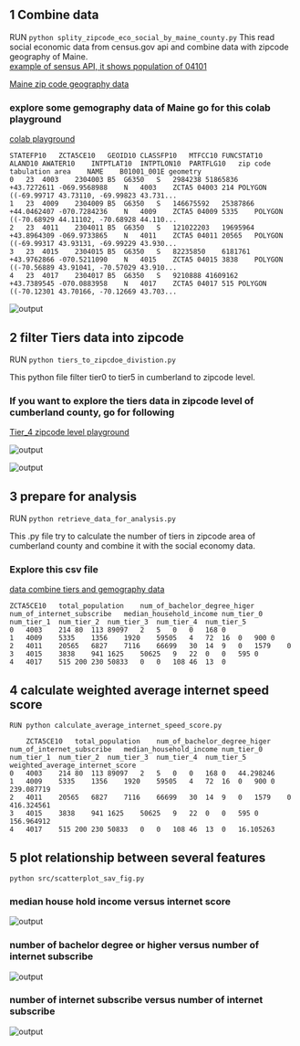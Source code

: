 ## 1 Combine data

RUN `python splity_zipcode_eco_social_by_maine_county.py`
This read social economic data from census.gov api and combine data with zipcode geography of Maine.\
[example of sensus API, it shows population of 04101](https://api.census.gov/data/2020/acs/acs5?get=NAME,B01001_001E&for=zip%20code%20tabulation%20area:04101)

[Maine zip code geography data](https://github.com/ds5110/project-zyune/blob/main/data/Zip_code_Maine_geojson/maine_zip_code.geojson)

### explore some gemography data of Maine go for this colab playground

[colab playground](https://colab.research.google.com/drive/1kxISjdbGsx9dU6RNxjdqAaYsma1HZUQr)

```
STATEFP10	ZCTA5CE10	GEOID10	CLASSFP10	MTFCC10	FUNCSTAT10	ALAND10	AWATER10	INTPTLAT10	INTPTLON10	PARTFLG10	zip code tabulation area	NAME	B01001_001E	geometry
0	23	4003	2304003	B5	G6350	S	2984238	51865836	+43.7272611	-069.9568988	N	4003	ZCTA5 04003	214	POLYGON ((-69.99717 43.73110, -69.99823 43.731...
1	23	4009	2304009	B5	G6350	S	146675592	25387866	+44.0462407	-070.7284236	N	4009	ZCTA5 04009	5335	POLYGON ((-70.68929 44.11102, -70.68928 44.110...
2	23	4011	2304011	B5	G6350	S	121022203	19695964	+43.8964309	-069.9733865	N	4011	ZCTA5 04011	20565	POLYGON ((-69.99317 43.93131, -69.99229 43.930...
3	23	4015	2304015	B5	G6350	S	82235850	6181761	+43.9762866	-070.5211090	N	4015	ZCTA5 04015	3838	POLYGON ((-70.56889 43.91041, -70.57029 43.910...
4	23	4017	2304017	B5	G6350	S	9210888	41609162	+43.7389545	-070.0883958	N	4017	ZCTA5 04017	515	POLYGON ((-70.12301 43.70166, -70.12669 43.703...
```

![output](img/presentation1.png)

## 2 filter Tiers data into zipcode

RUN `python tiers_to_zipcdoe_divistion.py`

This python file filter tier0 to tier5 in cumberland to zipcode level.

### If you want to explore the tiers data in zipcode level of cumberland county, go for following

[Tier_4 zipcode level playground](https://colab.research.google.com/drive/1corVtfYj05I1rcOtEuzQVHkZqCurNzHO#scrollTo=KZSTk184h45K)

![output](img/cumberland_tier4.png)

![output](img/portland_downtown_tier4.png)

## 3 prepare for analysis

RUN `python retrieve_data_for_analysis.py`

This .py file try to calculate the number of tiers in zipcode area of cumberland county
and combine it with the social economy data.

### Explore this csv file

[data combine tiers and gemography data](https://github.com/ds5110/project-zyune/blob/main/Zipcode/number_of_tiers_cumberlamd_zipcode.csv)

```
ZCTA5CE10	total_population	num_of_bachelor_degree_higer	num_of_internet_subscribe	median_household_income	num_tier_0	num_tier_1	num_tier_2	num_tier_3	num_tier_4	num_tier_5
0	4003	214	80	113	89097	2	5	0	0	168	0
1	4009	5335	1356	1920	59505	4	72	16	0	900	0
2	4011	20565	6827	7116	66699	30	14	9	0	1579	0
3	4015	3838	941	1625	50625	9	22	0	0	595	0
4	4017	515	200	230	50833	0	0	108	46	13	0
```

## 4 calculate weighted average internet speed score

`RUN python calculate_average_internet_speed_score.py`

```
	ZCTA5CE10	total_population	num_of_bachelor_degree_higer	num_of_internet_subscribe	median_household_income	num_tier_0	num_tier_1	num_tier_2	num_tier_3	num_tier_4	num_tier_5	weighted_average_internet_score
0	4003	214	80	113	89097	2	5	0	0	168	0	44.298246
1	4009	5335	1356	1920	59505	4	72	16	0	900	0	239.087719
2	4011	20565	6827	7116	66699	30	14	9	0	1579	0	416.324561
3	4015	3838	941	1625	50625	9	22	0	0	595	0	156.964912
4	4017	515	200	230	50833	0	0	108	46	13	0	16.105263
```

## 5 plot relationship between several features

`python src/scatterplot_sav_fig.py`

### median house hold income versus internet score

![output](img/income_internet.png)

### number of bachelor degree or higher versus number of internet subscribe

![output](img/edu_internet_subscribe.png)

### number of internet subscribe versus number of internet subscribe

![output](img/internet_subscribe_internet_score.png)
